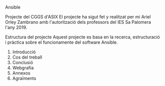 Ansible

Projecte del CGGS d'ASIX
El projecte ha sigut fet y realitzat per mi Ariel Orley Zambrano amb l'autorització dels professors del IES Sa Palomera l'any 2019.

Estructura del projecte
Aquest projecte es basa en la recerca, estructuració i pràctica sobre el funcionamente del software Ansible.


1. Introducció
2. Cos del treball
3. Conclusió
4. Webgrafia
5. Annexos
6. Agraïments
